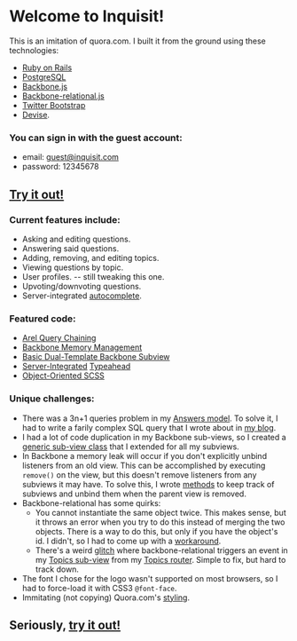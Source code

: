# Welcome to Inquisit!

This is an imitation of quora.com. I built it from the ground using these technologies:

* [Ruby on Rails](//rubyonrails.org/)
* [PostgreSQL](//www.postgresql.org/)
* [Backbone.js](//backbonejs.org/)
* [Backbone-relational.js](//backbonerelational.org/)
* [Twitter Bootstrap](//twitter.github.io/bootstrap/)
* [Devise](//github.com/plataformatec/devise).

### You can sign in with the guest account:

* email: guest@inquisit.com
* password: 12345678

## [Try it out!](//inquisit.herokuapp.com/users/sign_in)

### Current features include:

* Asking and editing questions.
* Answering said questions.
* Adding, removing, and editing topics.
* Viewing questions by topic.
* User profiles. -- still tweaking this one.
* Upvoting/downvoting questions.
* Server-integrated [autocomplete](//wolvman.tumblr.com/post/55091970585/autocomplete-with-ajax-week-9-day-2).

### Featured code:
* [Arel Query Chaining](//github.com/wolverdude/Inquisit/blob/master/app/models/answer.rb#L9-25)
* [Backbone Memory Management](//github.com/wolverdude/Inquisit/blob/master/app/assets/javascripts/views/questions/questions_show.js#L64-81)
* [Basic Dual-Template Backbone Subview](//github.com/wolverdude/Inquisit/blob/master/app/assets/javascripts/views/parent_views/show_edit_sub_view.js)
* [Server-Integrated](//github.com/wolverdude/Inquisit/blob/master/app/models/answer.rb#L8-22) [Typeahead](//github.com/wolverdude/Inquisit/blob/master/app/assets/javascripts/views/subviews/topics.js#L24-100)
* [Object-Oriented SCSS](//github.com/wolverdude/Inquisit/blob/master/app/assets/stylesheets/root.css.scss#L67-103)

### Unique challenges:

* There was a 3n+1 queries problem in my [Answers model](//github.com/wolverdude/Inquisit/blob/master/app/models/answer.rb). To solve it, I had to write a farily complex SQL query that I wrote about in [my blog](//wolvman.tumblr.com/post/55236373131/kicking-n-1s-butt-with-custom-rails-queries-week-9).
* I had a lot of code duplication in my Backbone sub-views, so I created a [generic sub-view class](//github.com/wolverdude/Inquisit/blob/master/app/assets/javascripts/views/parent_views/show_edit_sub_view.js) that I extended for all my subviews.
* In Backbone a memory leak will occur if you don't explicitly unbind listeners from an old view.  This can be accomplished by executing `remove()` on the view, but this doesn't remove listeners from any subviews it may have.  To solve this, I wrote [methods](//github.com/wolverdude/Inquisit/blob/master/app/assets/javascripts/views/questions/questions_show.js#L64-81) to keep track of subviews and unbind them when the parent view is removed.
* Backbone-relational has some quirks:
  * You cannot instantiate the same object twice. This makes sense, but it throws an error when you try to do this instead of merging the two objects. There is a way to do this, but only if you have the object's id.  I didn't, so I had to come up with a [workaround](//github.com/PaulUithol/Backbone-relational/issues/355).
  * There's a weird [glitch](//stackoverflow.com/questions/15117035/backbone-fires-add-event-after-sort-on-backbone-relational-collection) where backbone-relational triggers an event in my [Topics sub-view](//github.com/wolverdude/Inquisit/blob/master/app/assets/javascripts/views/subviews/topics.js) from my [Topics router](//github.com/wolverdude/Inquisit/blob/master/app/assets/javascripts/routers/topics_router.js). Simple to fix, but hard to track down.
* The font I chose for the logo wasn't supported on most browsers, so I had to force-load it with CSS3 `@font-face`.
* Immitating (not copying) Quora.com's [styling](//wolvman.tumblr.com/post/55132894770/styling-in-place-week-9-day-3).

## Seriously, [try it out!](//inquisit.herokuapp.com/users/sign_in)
